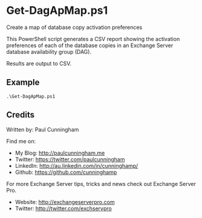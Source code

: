 # Get-DagApMap.ps1
Create a map of database copy activation preferences

This PowerShell script generates a CSV report showing the activation
preferences of each of the database copies in an Exchange Server database
availability group (DAG).

Results are output to CSV.

## Example
```
.\Get-DagApMap.ps1
```

## Credits

Written by: Paul Cunningham

Find me on:

* My Blog:	http://paulcunningham.me
* Twitter:	https://twitter.com/paulcunningham
* LinkedIn:	http://au.linkedin.com/in/cunninghamp/
* Github:	https://github.com/cunninghamp

For more Exchange Server tips, tricks and news
check out Exchange Server Pro.

* Website:	http://exchangeserverpro.com
* Twitter:	http://twitter.com/exchservpro
